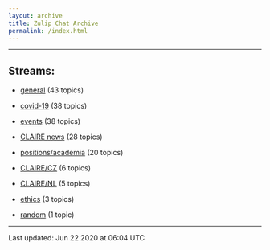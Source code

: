 ```yaml
---
layout: archive
title: Zulip Chat Archive
permalink: /index.html
---
```


---

## Streams:

* [general](stream/201199-general/index.html) (43 topics)

* [covid-19](stream/226112-covid-19/index.html) (38 topics)

* [events](stream/201207-events/index.html) (38 topics)

* [CLAIRE news](stream/201957-CLAIRE-news/index.html) (28 topics)

* [positions/academia](stream/203258-positions/academia/index.html) (20 topics)

* [CLAIRE/CZ](stream/203399-CLAIRE/CZ/index.html) (6 topics)

* [CLAIRE/NL](stream/203255-CLAIRE/NL/index.html) (5 topics)

* [ethics](stream/228366-ethics/index.html) (3 topics)

* [random](stream/202125-random/index.html) (1 topic)

<hr><p>Last updated: Jun 22 2020 at 06:04 UTC</p>